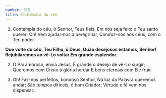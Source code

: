 ```yaml
---
number: 315
title: Contempla do céu
---
```


1. Contempla do céu, ó Senhor, Teus fiéis,
  Em nós seja feito o Teu santo querer;
  Oh! Vem ajudar-nos a peregrinar,
  Conduz-nos aos céus, com o Teu poder.

  __Que volte do céu, Teu Filho, ó Deus,
  Quão desejosos estamos, Senhor!
  Rejubilaremos ao vê-Lo voltar
  Em grande esplendor.__

2. Ó Pai amoroso, envia Jesus,
  É grande o desejo de vê-Lo surgir;
  Queremos com Cristo à glória herdar
  E bens eternais com Ele fruir.

3. Oh! Faz-nos perfeitos, bondoso Senhor,
  Na luz da Palavra queremos andar;
  São tempos difíceis, ó bom Criador;
  Virtude e fé vem nos dispensar.

